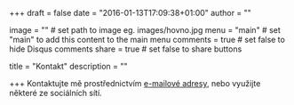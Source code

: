 +++
draft = false
date = "2016-01-13T17:09:38+01:00"
author = ""

image = ""			# set path to image eg. images/hovno.jpg
menu = "main"			# set "main" to add this content to the main menu
comments = true 	# set false to hide Disqus comments
share = true		# set false to share buttons

title = "Kontakt"
description = ""

+++
Kontaktujte mě prostřednictvím <a href="mailto:jan.cislinsky@etnetera.cz">e-mailové adresy</a>, nebo využijte některé ze sociálních sítí.